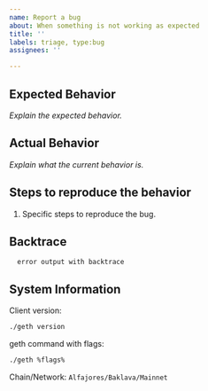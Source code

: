```yaml
---
name: Report a bug
about: When something is not working as expected
title: ''
labels: triage, type:bug
assignees: ''

---
```


## Expected Behavior

_Explain the expected behavior._

## Actual Behavior

_Explain what the current behavior is._

## Steps to reproduce the behavior

1. Specific steps to reproduce the bug.

## Backtrace

```
  error output with backtrace
```

## System Information

Client version:

```bash
./geth version
```

geth command with flags:

```bash
./geth %flags%

```

Chain/Network: `Alfajores/Baklava/Mainnet`
